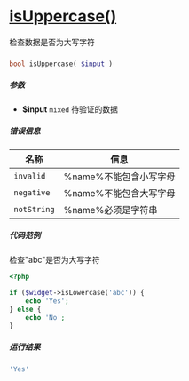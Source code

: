 [isUppercase()](http://twinh.github.com/widget/api/isUppercase)
===============================================================

检查数据是否为大写字符

### 
```php
bool isUppercase( $input )
```

##### 参数
* **$input** `mixed` 待验证的数据


##### 错误信息
| **名称**              | **信息**                                                       | 
|-----------------------|----------------------------------------------------------------|
| `invalid`             | %name%不能包含小写字母                                         |
| `negative`            | %name%不能包含大写字母                                         |
| `notString`           | %name%必须是字符串                                             |


##### 代码范例
检查"abc"是否为大写字符
```php
<?php
 
if ($widget->isLowercase('abc')) {
    echo 'Yes';
} else {
    echo 'No';
}
```
##### 运行结果
```php
'Yes'
```
